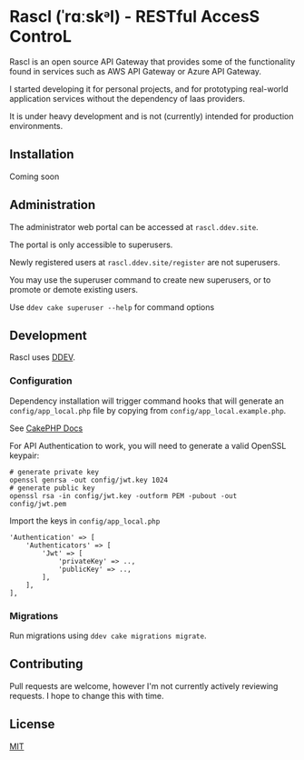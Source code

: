 # Rascl (ˈrɑːskᵊl) - RESTful AccesS ControL

Rascl is an open source API Gateway that provides some of the functionality found in services such as AWS API Gateway or Azure API Gateway.

I started developing it for personal projects, and for prototyping real-world application services without the dependency of Iaas providers.

It is under heavy development and is not (currently) intended for production environments.

## Installation

Coming soon

## Administration

The administrator web portal can be accessed at `rascl.ddev.site`.

The portal is only accessible to superusers.

Newly registered users at `rascl.ddev.site/register` are not superusers. 

You may use the superuser command to create new superusers, or to promote or demote existing users.

Use `ddev cake superuser --help` for command options

## Development

Rascl uses [DDEV](https://docs.ddev.com/en/stable/).

### Configuration

Dependency installation will trigger command hooks that will generate an `config/app_local.php` file by copying from `config/app_local.example.php`.

See [CakePHP Docs](https://book.cakephp.org/5/en/development/configuration.html)


For API Authentication to work, you will need to generate a valid OpenSSL keypair:

```
# generate private key
openssl genrsa -out config/jwt.key 1024
# generate public key
openssl rsa -in config/jwt.key -outform PEM -pubout -out config/jwt.pem
```

Import the keys in `config/app_local.php`

```
'Authentication' => [
    'Authenticators' => [
        'Jwt' => [
            'privateKey' => ..,
            'publicKey' => ..,
        ],
    ],
],
```

### Migrations

Run migrations using `ddev cake migrations migrate`.

## Contributing

Pull requests are welcome, however I'm not currently actively reviewing requests. I hope to change this with time.

## License

[MIT](https://choosealicense.com/licenses/mit/)